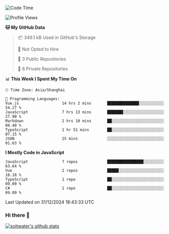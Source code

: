 <!--START_SECTION:waka-->
![Code Time](http://img.shields.io/badge/Code%20Time-4%2C453%20hrs%2011%20mins-blue)

![Profile Views](http://img.shields.io/badge/Profile%20Views-0-blue)

**🐱 My GitHub Data** 

> 📦 349.1 kB Used in GitHub's Storage 
 > 
> 🚫 Not Opted to Hire
 > 
> 📜 3 Public Repositories 
 > 
> 🔑 6 Private Repositories 
 > 
📊 **This Week I Spent My Time On** 

```text
🕑︎ Time Zone: Asia/Shanghai

💬 Programming Languages: 
Vue.js                   14 hrs 2 mins       ██████████████░░░░░░░░░░░   54.27 % 
JavaScript               7 hrs 13 mins       ███████░░░░░░░░░░░░░░░░░░   27.90 % 
Markdown                 2 hrs 10 mins       ██░░░░░░░░░░░░░░░░░░░░░░░   08.40 % 
TypeScript               1 hr 51 mins        ██░░░░░░░░░░░░░░░░░░░░░░░   07.15 % 
JSON                     25 mins             ░░░░░░░░░░░░░░░░░░░░░░░░░   01.63 % 
```

**I Mostly Code in JavaScript** 

```text
JavaScript               7 repos             ████████████████░░░░░░░░░   63.64 % 
Vue                      2 repos             █████░░░░░░░░░░░░░░░░░░░░   18.18 % 
TypeScript               1 repo              ██░░░░░░░░░░░░░░░░░░░░░░░   09.09 % 
C#                       1 repo              ██░░░░░░░░░░░░░░░░░░░░░░░   09.09 % 
```




 Last Updated on 31/12/2024 18:43:33 UTC
<!--END_SECTION:waka-->

### Hi there 👋
[![soitwater's github stats](https://github-readme-stats.vercel.app/api?username=soitwater)](https://github.com/soitwater/github-readme-stats)
